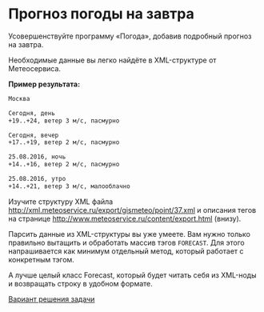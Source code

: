 # Прогноз погоды на завтра 

Усовершенствуйте программу «Погода», добавив подробный прогноз на завтра. 

Необходимые данные вы легко найдёте в XML-структуре от Метеосервиса.

**Пример результата:**

```sh
Москва

Сегодня, день
+19..+24, ветер 3 м/с, пасмурно

Сегодня, вечер
+17..+19, ветер 2 м/с, пасмурно

25.08.2016, ночь
+14..+16, ветер 2 м/с, пасмурно

25.08.2016, утро
+14..+21, ветер 3 м/с, малооблачно
```

<div class="rubyrush-task-hint">

Изучите структуру XML файла http://xml.meteoservice.ru/export/gismeteo/point/37.xml и описания тегов на странице http://www.meteoservice.ru/content/export.html (внизу).

Парсить данные из XML-структуры вы уже умеете. Вам нужно только правильно вытащить и обработать массив тэгов `FORECAST`. Для этого напрашивается как минимум отдельный метод, который работает с конкретным тэгом.

А лучше целый класс Forecast, который будет читать себя из XML-ноды и возвращать строку в удобном формате.

</div>


<div class="rubyrush-task-answer">

<p>
<a href="https://github.com/aristofun/rubyrush-path/tree/master/steps/network-01/solution/" class="rubyrush-task-solution-link">Вариант решения задачи</a>
</p>

</div>

